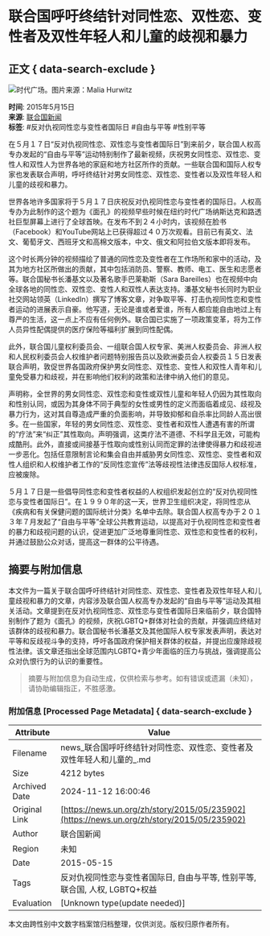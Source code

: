 # 联合国呼吁终结针对同性恋、双性恋、变性者及双性年轻人和儿童的歧视和暴力

## 正文 { data-search-exclude }


![时代广场。图片来源：Malia Hurwitz](https://global.unitednations.entermediadb.net/assets/mediadb/services/module/asset/downloads/preset/assets/2015/05/21831/image1170x530cropped.jpg)

**时间**: 2015年5月15日  
**来源**: [联合国新闻](https://news.un.org/zh/story/2015/05/235902)  
**标签**: #反对仇视同性恋与变性者国际日 #自由与平等 #性别平等  

在５月１７日“反对仇视同性恋、双性恋与变性者国际日”到来前夕，联合国人权高专办发起的“自由与平等”运动特别制作了最新视频，庆祝男女同性恋、双性恋、变性人和双性人为世界各地的家庭和地方社区所作的贡献。一些联合国和国际人权专家也发表联合声明，呼吁终结针对男女同性恋、双性恋、变性者以及双性年轻人和儿童的歧视和暴力。

世界各地许多国家将于５月１７日庆祝反对仇视同性恋与变性者的国际日。人权高专办为此制作的这个题为《面孔》的视频早些时候在纽约时代广场纳斯达克和路透社巨型屏幕上进行了全球首映。在发布不到２４小时内，该视频在脸书（Facebook）和YouTube网站上已获得超过４０万次观看。目前已有英文、法文、葡萄牙文、西班牙文和高棉文版本，中文、俄文和阿拉伯文版本即将发布。

这个时长两分钟的视频描绘了普通的同性恋及变性者在工作场所和家中的活动，及其为地方社区所做出的贡献，其中包括消防员、警察、教师、电工、医生和志愿者等。联合国秘书长潘基文以及著名歌手巴莱勒斯（Sara Bareilles）也在视频中向全球各地的同性恋、双性恋、变性人和双性人表达支持。潘基文秘书长同时为职业社交网站领英（LinkedIn）撰写了博客文章，对争取平等、打击仇视同性恋和变性者运动的进展表示自豪。他写道，无论是谁或者爱谁，所有人都应能自由地过上有尊严的生活，这一点上不应有任何例外。联合国已实施了一项政策变革，将为工作人员异性配偶提供的医疗保险等福利扩展到同性配偶。

此外，联合国儿童权利委员会、一组联合国人权专家、美洲人权委员会、非洲人权和人民权利委员会人权维护者问题特别报告员以及欧洲委员会人权委员１５日发表联合声明，敦促世界各国政府保护男女同性恋、双性恋、变性人和双性人青年和儿童免受暴力和歧视，并在影响他们权利的政策和法律中纳入他们的意见。

声明称，全世界的男女同性恋、双性恋和变性或双性儿童和年轻人仍因为其性取向和性别认同，或因为其身体不同于典型的女性或男性的定义而面临着成见、歧视及暴力行为，这对其自尊造成严重的负面影响，并导致抑郁和自杀率比同龄人高出很多。在一些国家，年轻的男女同性恋、双性恋、变性者和双性人遭遇有害的所谓的“疗法”来“纠正”其性取向。声明强调，这类疗法不道德、不科学且无效，可能构成酷刑。此外，直接或间接基于性取向或性别认同而定罪的法律使得暴力和歧视进一步恶化。包括任意限制言论和集会自由并威胁男女同性恋、双性恋、变性者和双性人组织和人权维护者工作的“反同性恋宣传”法等歧视性法律违反国际人权标准，应被废除。

５月１７日是一些倡导同性恋和变性者权益的人权组织发起创立的“反对仇视同性恋与变性者国际日”。在１９９０年的这一天，世界卫生组织决定，将同性恋从《疾病和有关保健问题的国际统计分类》名单中去除。联合国人权高专办于２０１３年７月发起了“自由与平等”全球公共教育运动，以提高对于仇视同性恋和变性者的暴力和歧视问题的认识，促进更加广泛地尊重同性恋、双性恋和变性者的权利，并通过鼓励公众对话，提高这一群体的公平待遇。

## 摘要与附加信息

<!-- tcd_abstract -->
本文件为一篇关于联合国呼吁终结针对同性恋、双性恋、变性者及双性年轻人和儿童歧视和暴力的文章，内容涉及联合国人权高专办发起的“自由与平等”运动及其相关活动。文章提到在反对仇视同性恋、双性恋与变性者国际日来临前夕，联合国特别制作了题为《面孔》的视频，庆祝LGBTQ+群体对社会的贡献，并强调应终结对该群体的歧视和暴力。联合国秘书长潘基文及其他国际人权专家发表声明，表达对平等和反歧视斗争的支持，呼吁各国政府保护相关群体的权益，并提出应废除歧视性法律。该文章还指出全球范围内LGBTQ+青少年面临的压力与挑战，强调提高公众对仇恨行为的认识的重要性。
<!-- tcd_abstract_end -->

> 摘要与附加信息为自动生成，仅供检索与参考。如有错误或遗漏（未知），请协助编辑指正，不胜感激。

### 附加信息 [Processed Page Metadata] { data-search-exclude }

| Attribute       | Value                                  |
|-----------------|----------------------------------------|
| Filename        | news_联合国呼吁终结针对同性恋、双性恋、变性者及双性年轻人和儿童的_.md                             |
| Size            | 4212 bytes                           |
| Archived Date   | 2024-11-12 16:00:46                             |
| Original Link   | [https://news.un.org/zh/story/2015/05/235902](https://news.un.org/zh/story/2015/05/235902)                       |
| Author          | 联合国新闻                               |
| Region          | 未知                               |
| Date            | 2015-05-15                                 |
| Tags            | 反对仇视同性恋与变性者国际日, 自由与平等, 性别平等, 联合国, 人权, LGBTQ+权益                                 |
| Evaluation            | [Unknown type(update needed)]                                 |
<!-- tcd_table_end -->

本文由跨性别中文数字档案馆归档整理，仅供浏览。版权归原作者所有。
